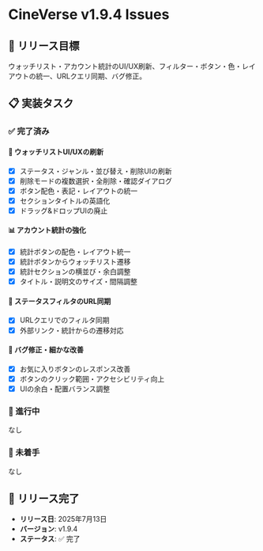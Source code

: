 # CineVerse v1.9.4 Issues

## 🎯 リリース目標
ウォッチリスト・アカウント統計のUI/UX刷新、フィルター・ボタン・色・レイアウトの統一、URLクエリ同期、バグ修正。

## 📋 実装タスク

### ✅ 完了済み

#### 📝 ウォッチリストUI/UXの刷新
- [x] ステータス・ジャンル・並び替え・削除UIの刷新
- [x] 削除モードの複数選択・全削除・確認ダイアログ
- [x] ボタン配色・表記・レイアウトの統一
- [x] セクションタイトルの英語化
- [x] ドラッグ&ドロップUIの廃止

#### 📊 アカウント統計の強化
- [x] 統計ボタンの配色・レイアウト統一
- [x] 統計ボタンからウォッチリスト遷移
- [x] 統計セクションの横並び・余白調整
- [x] タイトル・説明文のサイズ・間隔調整

#### 🔗 ステータスフィルタのURL同期
- [x] URLクエリでのフィルタ同期
- [x] 外部リンク・統計からの遷移対応

#### 🐛 バグ修正・細かな改善
- [x] お気に入りボタンのレスポンス改善
- [x] ボタンのクリック範囲・アクセシビリティ向上
- [x] UIの余白・配置バランス調整

### 🔄 進行中
なし

### 📝 未着手
なし

## 🎉 リリース完了
- **リリース日**: 2025年7月13日
- **バージョン**: v1.9.4
- **ステータス**: ✅ 完了 